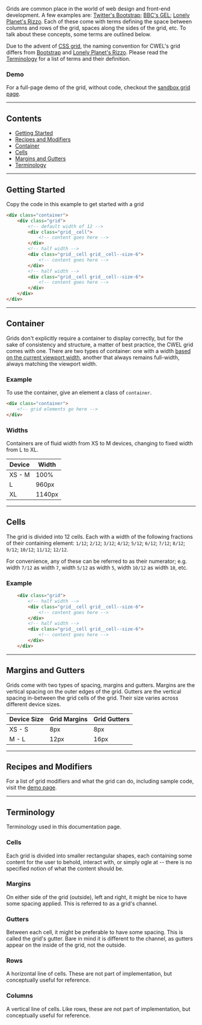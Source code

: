 
Grids are common place in the world of web design and front-end development. A few examples are: [Twitter's Bootstrap](http://getbootstrap.com/css/#grid); [BBC's GEL](http://www.bbc.co.uk/gel/guidelines/grid); [Lonely Planet's Rizzo](http://rizzo.lonelyplanet.com/styleguide/css-utilities/proportional-grid). Each of these come with terms defining the space between columns and rows of the grid, spaces along the sides of the grid, etc. To talk about these concepts, some terms are outlined below.

Due to the advent of [CSS grid](https://developer.mozilla.org/en-US/docs/Web/CSS/CSS_Grid_Layout/Basic_Concepts_of_Grid_Layout), the naming convention for CWEL's grid differs from [Bootstrap](http://getbootstrap.com/css/#grid) and [Lonely Planet's Rizzo](http://rizzo.lonelyplanet.com/styleguide/css-utilities/proportional-grid). Please read the [Terminology](#terminology) for a list of terms and their definition.

### Demo

For a full-page demo of the grid, without code, checkout the [sandbox grid page](/playground/sandbox/grid).

---

## Contents

- [Getting Started](#getting-started)
- [Recipes and Modifiers](#recipes-and-modifiers)
- [Container](#container)
- [Cells](#cells)
- [Margins and Gutters](#margins-and-gutters)
- [Terminology](#terminology)

---

## Getting Started

Copy the code in this example to get started with a grid

``` html
<div class="container">
	<div class="grid">
		<!-- default width of 12 -->
		<div class="grid__cell">
			<!-- content goes here -->
		</div>
		<!-- half width -->
		<div class="grid__cell grid__cell--size-6">
			<!-- content goes here -->
		</div>
		<!-- half width -->
		<div class="grid__cell grid__cell--size-6">
			<!-- content goes here -->
		</div>
	</div>
</div>
```

---

## Container

Grids don't explicitly require a container to display correctly, but for the sake of consistency and structure, a matter of best practice, the CWEL grid comes with one. There are two types of container: one with a width [based on the current viewport width](#widths), another that always remains full-width, always matching the viewport width.

### Example

To use the container, give an element a class of `container`.

``` html
<div class="container">
	<!-- grid elements go here -->
</div>
```

### Widths

Containers are of fluid width from XS to M devices, changing to fixed width from L to XL.

| Device | Width  |
|--------|--------|
| XS - M | 100%   |
| L      | 960px  |
| XL     | 1140px |

---

## Cells

The grid is divided into 12 cells. Each with a width of the following fractions of their containing element: `1/12`; `2/12`; `3/12`; `4/12`; `5/12`; `6/12`; `7/12`; `8/12`; `9/12`; `10/12`; `11/12`; `12/12`.

For convenience, any of these can be referred to as their numerator; e.g. width `7/12` as width `7`, width `5/12` as width `5`, width `10/12` as width `10`, etc.

### Example

``` html
	<div class="grid">
		<!-- half width -->
		<div class="grid__cell grid__cell--size-6">
			<!-- content goes here -->
		</div>
		<!-- half width -->
		<div class="grid__cell grid__cell--size-6">
			<!-- content goes here -->
		</div>
	</div>
```

---

## Margins and Gutters

Grids come with two types of spacing, margins and gutters. Margins are the vertical spacing on the outer edges of the grid. Gutters are the vertical spacing in-between the grid cells of the grid. Their size varies across different device sizes.

| Device Size | Grid Margins | Grid Gutters |
|-------------|--------------|--------------|
| XS - S      | 8px          | 8px          |
| M - L       | 12px         | 16px         |

---

## Recipes and Modifiers

For a list of grid modifiers and what the grid can do, including sample code, visit the [demo page](/playground/sandbox/grid).

---

## Terminology

Terminology used in this documentation page.

### Cells

Each grid is divided into smaller rectangular shapes, each containing some content for the user to behold, interact with, or simply ogle at -- there is no specified notion of what the content should be.

### Margins

On either side of the grid (outside), left and right, it might be nice to have some spacing applied. This is referred to as a grid's channel.

### Gutters

Between each cell, it might be preferable to have some spacing. This is called the grid's gutter. Bare in mind it is different to the channel, as gutters appear on the inside of the grid, not the outside.

### Rows

A horizontal line of cells. These are not part of implementation, but conceptually useful for reference.

### Columns

A vertical line of cells. Like rows, these are not part of implementation, but conceptually useful for reference.
